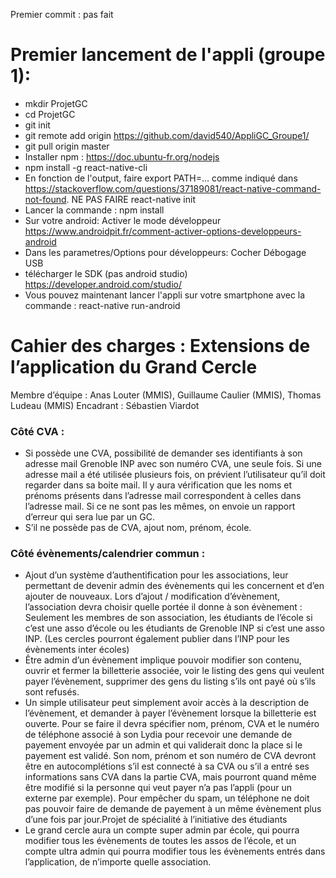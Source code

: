 Premier commit : pas fait

# Premier lancement de l'appli (groupe 1):

* mkdir ProjetGC
* cd ProjetGC
* git init
* git remote add origin https://github.com/david540/AppliGC_Groupe1/
* git pull origin master
* Installer npm : https://doc.ubuntu-fr.org/nodejs
* npm install -g react-native-cli
* En fonction de l'output, faire export PATH=... comme indiqué dans https://stackoverflow.com/questions/37189081/react-native-command-not-found. NE PAS FAIRE react-native init
* Lancer la commande : npm install
* Sur votre android: Activer le mode développeur https://www.androidpit.fr/comment-activer-options-developpeurs-android
* Dans les parametres/Options pour développeurs: Cocher Débogage USB 
* télécharger le SDK (pas android studio) https://developer.android.com/studio/
* Vous pouvez maintenant lancer l'appli sur votre smartphone avec la commande : react-native run-android


# Cahier des charges : Extensions de l’application du Grand Cercle
Membre d’équipe : Anas Louter (MMIS), Guillaume Caulier (MMIS), Thomas Ludeau (MMIS)
Encadrant : Sébastien Viardot

### Côté CVA :
- Si possède une CVA, possibilité de demander ses identifiants à son adresse mail
Grenoble INP avec son numéro CVA, une seule fois.
Si une adresse mail a été utilisée plusieurs fois, on prévient l’utilisateur qu’il doit
regarder dans sa boite mail.
Il y aura vérification que les noms et prénoms présents dans l’adresse mail
correspondent à celles dans l’adresse mail. Si ce ne sont pas les mêmes, on envoie un
rapport d’erreur qui sera lue par un GC.
- S’il ne possède pas de CVA, ajout nom, prénom, école.

### Côté évènements/calendrier commun :
- Ajout d’un système d’authentification pour les associations, leur permettant de
devenir admin des évènements qui les concernent et d’en ajouter de nouveaux. Lors
d’ajout / modification d’évènement, l’association devra choisir quelle portée il donne
à son évènement : Seulement les membres de son association, les étudiants de
l’école si c’est une asso d’école ou les étudiants de Grenoble INP si c’est une asso
INP. (Les cercles pourront également publier dans l’INP pour les évènements inter
écoles)
- Être admin d’un évènement implique pouvoir modifier son contenu, ouvrir et fermer
la billetterie associée, voir le listing des gens qui veulent payer l’évènement,
supprimer des gens du listing s’ils ont payé où s’ils sont refusés.
- Un simple utilisateur peut simplement avoir accès à la description de l’évènement, et
demander à payer l’évènement lorsque la billetterie est ouverte. Pour se faire il
devra spécifier nom, prénom, CVA et le numéro de téléphone associé à son Lydia
pour recevoir une demande de payement envoyée par un admin et qui validerait
donc la place si le payement est validé.
Son nom, prénom et son numéro de CVA devront être en autocomplétions s’il est
connecté à sa CVA ou s’il a entré ses informations sans CVA dans la partie CVA, mais
pourront quand même être modifié si la personne qui veut payer n’a pas l’appli
(pour un externe par exemple).
Pour empêcher du spam, un téléphone ne doit pas pouvoir faire de demande de
payement à un même évènement plus d’une fois par jour.Projet de spécialité à l’initiative des étudiants
- Le grand cercle aura un compte super admin par école, qui pourra modifier tous les
évènements de toutes les assos de l’école, et un compte ultra admin qui pourra
modifier tous les évènements entrés dans l’application, de n’importe quelle
association.
